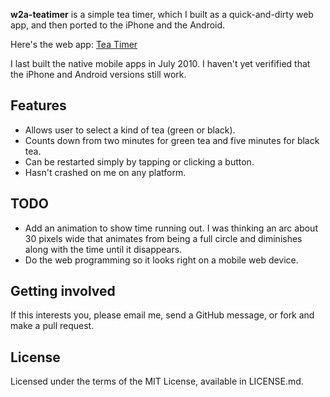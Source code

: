 **w2a-teatimer** is a simple tea timer, which I built as a quick-and-dirty web app, and then ported to the iPhone and the Android.

Here's the web app: [Tea Timer](http://code.benatkin.com/w2a-teatimer/)

I last built the native mobile apps in July 2010. I haven't yet verifified that the iPhone and Android versions still work.

## Features

* Allows user to select a kind of tea (green or black).
* Counts down from two minutes for green tea and five minutes for black tea.
* Can be restarted simply by tapping or clicking a button.
* Hasn't crashed on me on any platform.

## TODO

* Add an animation to show time running out. I was thinking an arc about 30 pixels wide that animates from being a full circle and diminishes along with the time until it disappears.
* Do the web programming so it looks right on a mobile web device.

## Getting involved

If this interests you, please email me, send a GitHub message, or fork and make a pull request.

## License

Licensed under the terms of the MIT License, available in LICENSE.md.
